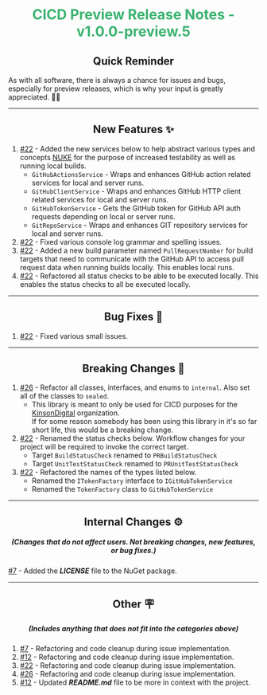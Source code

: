 <h1 align="center" style='color:mediumseagreen;font-weight:bold'>
    CICD Preview Release Notes - v1.0.0-preview.5
</h1>

<h2 align="center" style='font-weight:bold'>Quick Reminder</h2>

<div algn="center">

As with all software, there is always a chance for issues and bugs, especially for preview releases, which is why your input is greatly appreciated. 🙏🏼
</div>

---

<h2 style="font-weight:bold" align="center">New Features ✨</h2>

1. [#22](https://github.com/KinsonDigital/CICD/issues/22) - Added the new services below to help abstract various types and concepts [NUKE](https://nuke.build/) for the purpose of increased testability as well as running local builds.
   - `GitHubActionsService` - Wraps and enhances GitHub action related services for local and server runs.
   - `GitHubClientService` - Wraps and enhances GitHub HTTP client related services for local and server runs.
   - `GitHubTokenService` - Gets the GitHub token for GitHub API auth requests depending on local or server runs.
   - `GitRepoService` - Wraps and enhances GIT repository services for local and server runs.
2. [#22](https://github.com/KinsonDigital/CICD/issues/22) - Fixed various console log grammar and spelling issues.
3. [#22](https://github.com/KinsonDigital/CICD/issues/22) - Added a new build parameter named `PullRequestNumber` for build targets that need to communicate with the GitHub API to access pull request data when running builds locally.  This enables local runs.
4. [#22](https://github.com/KinsonDigital/CICD/issues/22) - Refactored all status checks to be able to be executed locally.  This enables the status checks to all be executed locally.

---

<h2 style="font-weight:bold" align="center">Bug Fixes 🐛</h2>

1. [#22](https://github.com/KinsonDigital/CICD/issues/22) - Fixed various small issues.

---

<h2 style="font-weight:bold" align="center">Breaking Changes 🧨</h2>

1. [#26](https://github.com/KinsonDigital/CICD/issues/26) - Refactor all classes, interfaces, and enums to `internal`.  Also set all of the classes to `sealed`.
   - This library is meant to only be used for CICD purposes for the [KinsonDigital](https://github.com/KinsonDigital) organization.  
   If for some reason somebody has been using this library in it's so far short life, this would be a breaking change.
2. [#22](https://github.com/KinsonDigital/CICD/issues/22) - Renamed the status checks below.  Workflow changes for your project will be required to invoke the correct target.
   - Target `BuildStatusCheck` renamed to `PRBuildStatusCheck`
   - Target `UnitTestStatusCheck` renamed to `PRUnitTestStatusCheck`
3. [#22](https://github.com/KinsonDigital/CICD/issues/22) - Refactored the names of the types listed below.
   - Renamed the `ITokenFactory` interface to `IGitHubTokenService`
   - Renamed the `TokenFactory` class to `GitHubTokenService`

---

<h2 style="font-weight:bold" align="center">Internal Changes ⚙️</h2>
<h5 align="center">(Changes that do not affect users.  Not breaking changes, new features, or bug fixes.)</h5>

[#7](https://github.com/KinsonDigital/CICD/issues/7) - Added the **_LICENSE_** file to the NuGet package.

---

<h2 style="font-weight:bold" align="center">Other 🪧</h2>
<h5 align="center">(Includes anything that does not fit into the categories above)</h5>

1. [#7](https://github.com/KinsonDigital/CICD/issues/7) - Refactoring and code cleanup during issue implementation.
2. [#12](https://github.com/KinsonDigital/CICD/issues/12) - Refactoring and code cleanup during issue implementation.
3. [#22](https://github.com/KinsonDigital/CICD/issues/22) - Refactoring and code cleanup during issue implementation.
4. [#26](https://github.com/KinsonDigital/CICD/issues/26) - Refactoring and code cleanup during issue implementation.
5. [#12](https://github.com/KinsonDigital/CICD/issues/12) - Updated **_README.md_** file to be more in context with the project.
